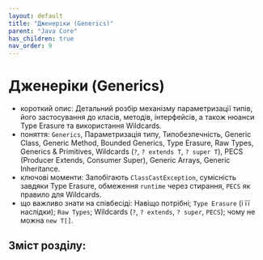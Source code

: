 ```yaml
---
layout: default
title: "Дженеріки (Generics)"
parent: "Java Core"
has_children: true
nav_order: 9
---
```


# Дженеріки (Generics)

*   короткий опис: Детальний розбір механізму параметризації типів, його застосування до класів, методів, інтерфейсів, а також нюанси Type Erasure та використання Wildcards.
*   поняття: `Generics`, Параметризація типу, Типобезпечність, Generic Class, Generic Method, Bounded Generics, Type Erasure, Raw Types, Generics & Primitives, Wildcards (`?`, `? extends T`, `? super T`), PECS (Producer Extends, Consumer Super), Generic Arrays, Generic Inheritance.
*   ключові моменти: Запобігають `ClassCastException`, сумісність завдяки Type Erasure, обмеження `runtime` через стирання, `PECS` як правило для Wildcards.
*   що важливо знати на співбесіді: Навіщо потрібні; `Type Erasure` (і її наслідки); `Raw Types`; Wildcards (`?`, `? extends`, `? super`, `PECS`); чому не можна `new T[]`.


## Зміст розділу: